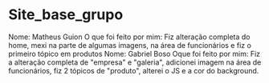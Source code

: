 # Site_base_grupo
Nome: Matheus Guion
O que foi feito por mim: Fiz alteração completa do home, mexi na parte de algumas imagens, na área de funcionários e fiz o primeiro tópico em produtos
Nome: Gabriel Boso
Oque foi feito por mim: Fiz a alteração completa de "empresa" e "galeria", adicionei imagem na área de funcionários, fiz 2 tópicos de "produto", alterei o JS e a cor do background.